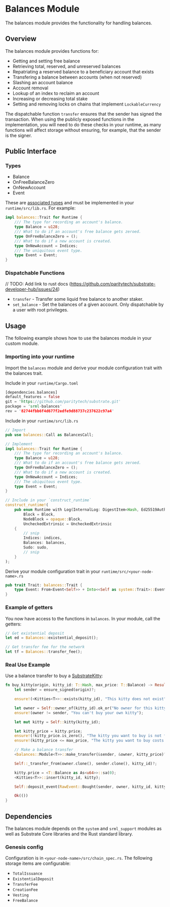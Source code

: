 # Balances Module

The balances module provides the functionality for handling balances.

## Overview

The balances module provides functions for:

- Getting and setting free balance
- Retrieving total, reserved, and unreserved balances
- Repatriating a reserved balance to a beneficiary account that exists
- Transfering a balance between accounts (when not reserved)
- Slashing an account balance
- Account removal
- Lookup of an index to reclaim an account
- Increasing or decreasing total stake
- Setting and removing locks on chains that implement `LockableCurrency`

The dispatchable function `transfer` ensures that the sender has signed the transaction. When using the publicly exposed functions in the implementation, you will need to do these checks in your runtime, as many functions will affect storage without ensuring, for example, that the sender is the signer.

## Public Interface

### Types

- Balance
- OnFreeBalanceZero
- OnNewAccount
- Event

These are [associated types](https://doc.rust-lang.org/book/ch19-03-advanced-traits.html#specifying-placeholder-types-in-trait-definitions-with-associated-types) and must be implemented in your `runtime/src/lib.rs`. For example:

```rust
impl balances::Trait for Runtime {
	/// The type for recording an account's balance.
	type Balance = u128;
	/// What to do if an account's free balance gets zeroed.
	type OnFreeBalanceZero = ();
	/// What to do if a new account is created.
	type OnNewAccount = Indices;
	/// The uniquitous event type.
	type Event = Event;
}
```

### Dispatchable Functions

// TODO: Add link to rust docs (https://github.com/paritytech/substrate-developer-hub/issues/24)
- `transfer` - Transfer some liquid free balance to another staker.
- `set_balance` - Set the balances of a given account. Only dispatchable by a user with root privileges.

## Usage

The following example shows how to use the balances module in your custom module.

### Importing into your runtime

Import the `balances` module and derive your module configuration trait with the balances trait.

Include in your `runtime/Cargo.toml`

```rust
[dependencies.balances]
default_features = false
git = 'https://github.com/paritytech/substrate.git'
package = 'srml-balances'
rev = '82744fbb6f4d677f2edfe9d88737c237622c97a4'
```

Include in your `runtime/src/lib.rs`

```rust
// Import
pub use balances::Call as BalancesCall;

// Implement
impl balances::Trait for Runtime {
    /// The type for recording an account's balance.
    type Balance = u128;
    /// What to do if an account's free balance gets zeroed.
    type OnFreeBalanceZero = ();
    /// What to do if a new account is created.
    type OnNewAccount = Indices;
    /// The ubiquitous event type.
    type Event = Event;
}

// Include in your `construct_runtime`
construct_runtime!(
	pub enum Runtime with Log(InternalLog: DigestItem<Hash, Ed25519AuthorityId>) where
		Block = Block,
		NodeBlock = opaque::Block,
		UncheckedExtrinsic = UncheckedExtrinsic
	{
		// snip
		Indices: indices,
		Balances: balances,
		Sudo: sudo,
		// snip
	}
);
```

Derive your module configuration trait in your `runtime/src/<your-node-name>.rs`

```rust
pub trait Trait: balances::Trait {
    type Event: From<Event<Self>> + Into<<Self as system::Trait>::Event>;
}
```

### Example of getters

You now have access to the functions in `balances`. In your module, call the getters:

```rust
// Get existential deposit
let ed = Balances::existential_deposit();

// Get transfer fee for the network
let tf = Balances::transfer_fee();
```

### Real Use Example

Use a balance transfer to buy a [SubstrateKitty](https://github.com/shawntabrizi/substratekitties/blob/master/substratekitties/runtime/src/substratekitties.rs#L105):

```rust
fn buy_kitty(origin, kitty_id: T::Hash, max_price: T::Balance) -> Result {
    let sender = ensure_signed(origin)?;

    ensure!(<Kitties<T>>::exists(kitty_id), "This kitty does not exist");

    let owner = Self::owner_of(kitty_id).ok_or("No owner for this kitty")?;
    ensure!(owner != sender, "You can't buy your own kitty");

    let mut kitty = Self::kitty(kitty_id);

    let kitty_price = kitty.price;
    ensure!(!kitty_price.is_zero(), "The kitty you want to buy is not for sale");
    ensure!(kitty_price <= max_price, "The kitty you want to buy costs more than your max price");

    // Make a balance transfer
    <balances::Module<T>>::make_transfer(&sender, &owner, kitty_price)?;

    Self::_transfer_from(owner.clone(), sender.clone(), kitty_id)?;

    kitty.price = <T::Balance as As<u64>>::sa(0);
    <Kitties<T>>::insert(kitty_id, kitty);

    Self::deposit_event(RawEvent::Bought(sender, owner, kitty_id, kitty_price));

    Ok(())
}
```

## Dependencies

The balances module depends on the `system` and `srml_support` modules as well as Substrate Core libraries and the Rust standard library.

### Genesis config

Configuration is in `<your-node-name>/src/chain_spec.rs`. The following storage items are configurable:

- `TotalIssuance`
- `ExistentialDeposit`
- `TransferFee`
- `CreationFee`
- `Vesting`
- `FreeBalance`
